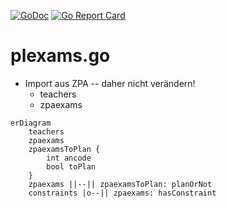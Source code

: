 [![GoDoc](https://godoc.org/github.com/obcode/plexams.go?status.svg)](https://godoc.org/github.com/obcode/plexams.go)
[![Go Report Card](https://goreportcard.com/badge/github.com/obcode/plexams.go)](https://goreportcard.com/report/github.com/obcode/plexams.go)

# plexams.go

- Import aus ZPA -- daher nicht verändern!
  - teachers
  - zpaexams

```mermaid
erDiagram
    teachers
    zpaexams
    zpaexamsToPlan {
        int ancode
        bool toPlan
    }
    zpaexams ||--|| zpaexamsToPlan: planOrNot
    constraints |o--|| zpaexams: hasConstraint
```
